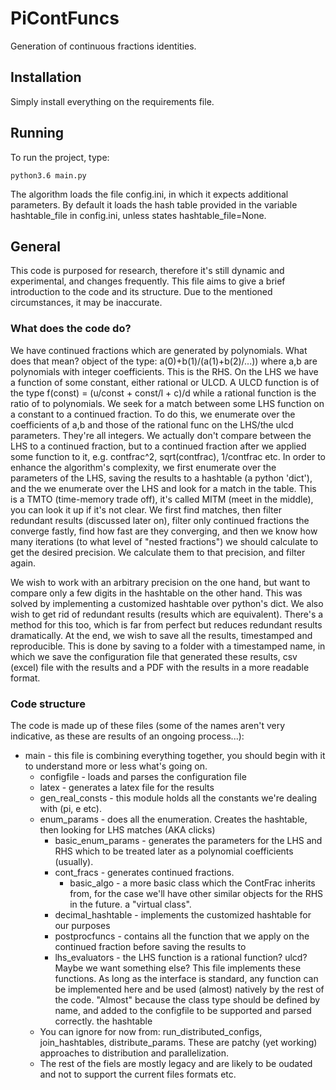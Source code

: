 # PiContFuncs

Generation of continuous fractions identities.

## Installation

Simply install everything on the requirements file.

## Running

To run the project, type:

```
python3.6 main.py
```

The algorithm loads the file config.ini, in which it expects additional parameters. By default it loads the hash table provided in the variable hashtable_file in config.ini, unless states hashtable_file=None.

## General

This code is purposed for research, therefore it's still dynamic and experimental, and changes frequently. This file aims to give a brief introduction to the code and its structure. Due to the mentioned circumstances, it may be inaccurate.

### What does the code do?

We have continued fractions which are generated by polynomials. What does that mean? object of the type:
a(0)+b(1)/(a(1)+b(2)/...))
where a,b are polynomials with integer coefficients. This is the RHS.
 On the LHS we have a function of some constant, either rational or ULCD. A ULCD function is of the type
f(const) = (u/const + const/l + c)/d
while a rational function is the ratio of to polynomials.
 We seek for a match between some LHS function on a constant to a continued fraction.
To do this, we enumerate over the coefficients of a,b and those of the rational func on the LHS/the ulcd parameters.
They're all integers.
 We actually don't compare between the LHS to a continued fraction, but to a continued fraction after we applied some
function to it, e.g. contfrac^2, sqrt(contfrac), 1/contfrac etc.
 In order to enhance the algorithm's complexity, we first enumerate over the parameters of the LHS, saving the results
to a hashtable (a python 'dict'), and the we enumerate over the LHS and look for a match in the table. This is a TMTO
(time-memory trade off), it's called MITM (meet in the middle), you can look it up if it's not clear.
 We first find matches, then filter redundant results (discussed later on), filter only continued fractions the converge
fastly, find how fast are they converging, and then we know how many iterations (to what level of "nested fractions") we
should calculate to get the desired precision. We calculate them to that precision, and filter again.

 We wish to work with an arbitrary precision on the one hand, but want to compare only a few digits in the hashtable
 on the other hand. This was solved by implementing a customized hashtable over python's dict.
  We also wish to get rid of redundant results (results which are equivalent). There's a method for this too,
 which is far from perfect but reduces redundant results dramatically.
  At the end, we wish to save all the results, timestamped and reproducible.
 This is done by saving to a folder with a timestamped name, in which we save the configuration file that generated
 these results, csv (excel) file with the results and a PDF with the results in a more readable format.

### Code structure

The code is made up of these files (some of the names aren't very indicative, as these are results of an ongoing
process...):
* main - this file is combining everything together, you should begin with it to understand more or less what's going on.
    * configfile - loads and parses the configuration file
    * latex - generates a latex file for the results
    * gen_real_consts - this module holds all the constants we're dealing with (pi, e etc).
    * enum_params - does all the enumeration. Creates the hashtable, then looking for LHS matches (AKA clicks)
        * basic_enum_params - generates the parameters for the LHS and RHS which to be treated later as a polynomial
          coefficients (usually).
        * cont_fracs - generates continued fractions.
            * basic_algo - a more basic class which the ContFrac inherits from, for the case we'll have other similar
              objects for the RHS in the future. a "virtual class".
        * decimal_hashtable - implements the customized hashtable for our purposes
        * postprocfuncs - contains all the function that we apply on the continued fraction before saving the results to
        * lhs_evaluators - the LHS function is a rational function? ulcd? Maybe we want something else? This file
          implements these functions. As long as the interface is standard, any function can be implemented here and be
          used (almost) natively by the rest of the code. "Almost" because the class type should be defined by name, and
          added to the configfile to be supported and parsed correctly.
      the hashtable
    * You can ignore for now from: run_distributed_configs, join_hashtables, distribute_params. These are patchy (yet
      working) approaches to distribution and parallelization.
    * The rest of the fiels are mostly legacy and are likely to be oudated and not to support the current files formats
      etc.
